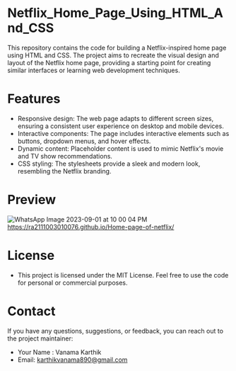 # Netflix_Home_Page_Using_HTML_And_CSS
This repository contains the code for building a Netflix-inspired home page using HTML and CSS. The project aims to recreate the visual design and layout of the Netflix home page, providing a starting point for creating similar interfaces or learning web development techniques.
# Features
- Responsive design: The web page adapts to different screen sizes, ensuring a consistent user experience on desktop and mobile devices.
- Interactive components: The page includes interactive elements such as buttons, dropdown menus, and hover effects.
- Dynamic content: Placeholder content is used to mimic Netflix's movie and TV show recommendations.
- CSS styling: The stylesheets provide a sleek and modern look, resembling the Netflix branding.
# Preview
![WhatsApp Image 2023-09-01 at 10 00 04 PM](https://github.com/RA2111003010076/Home-page-of-netflix/assets/104608963/958410cf-648d-40ad-adbf-3850caaa0144)
https://ra2111003010076.github.io/Home-page-of-netflix/
# License
- This project is licensed under the MIT License. Feel free to use the code for personal or commercial purposes.
# Contact
If you have any questions, suggestions, or feedback, you can reach out to the project maintainer:

- Your Name : Vanama Karthik
- Email: karthikvanama890@gmail.com
